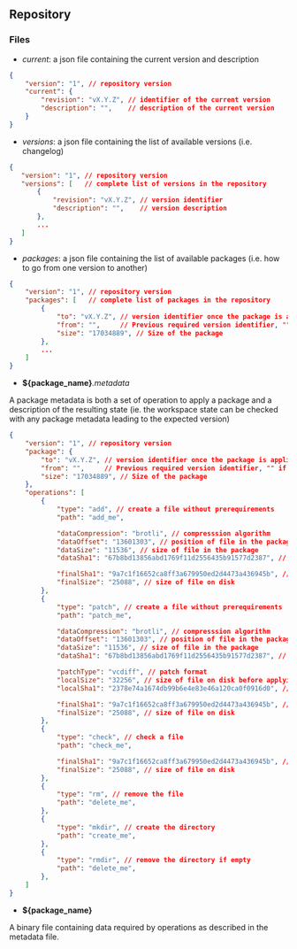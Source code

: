 
## Repository

### Files

 - _current_: a json file containing the current version and description

```json
{
    "version": "1", // repository version
    "current": {
        "revision": "vX.Y.Z", // identifier of the current version
        "description": "",    // description of the current version
    }
}
```

 - _versions_: a json file containing the list of available versions (i.e. changelog)

 ```json
{
    "version": "1", // repository version
    "versions": [   // complete list of versions in the repository
        {
            "revision": "vX.Y.Z", // version identifier
            "description": "",    // version description
        },
        ...
    ]
}
```

 - _packages_: a json file containing the list of available packages (i.e. how to go from one version to another)

```json
{
    "version": "1", // repository version
    "packages": [   // complete list of packages in the repository
        {
            "to": "vX.Y.Z", // version identifier once the package is applied
            "from": "",     // Previous required version identifier, "" if this package is standalone
            "size": "17034889", // Size of the package
        },
        ...
    ]
}
```

 - __${package_name}___.metadata_

A package metadata is both a set of operation to apply a package and a description of the resulting state (ie. the workspace state can be checked with any package metadata leading to the expected version)

```json
{
    "version": "1", // repository version
    "package": {
        "to": "vX.Y.Z", // version identifier once the package is applied
        "from": "",     // Previous required version identifier, "" if this package is standalone
        "size": "17034889", // Size of the package
    },
    "operations": [
        {
            "type": "add", // create a file without prerequirements
            "path": "add_me",

            "dataCompression": "brotli", // compresssion algorithm
            "dataOffset": "13601303", // position of file in the package
            "dataSize": "11536", // size of file in the package
            "dataSha1": "67b8bd13856abd1769f11d2556435b91577d2387", // sha1 hash of file in package

            "finalSha1": "9a7c1f16652ca8ff3a679950ed2d4473a436945b", // sha1 hash of file on disk
            "finalSize": "25088", // size of file on disk
        },
        {
            "type": "patch", // create a file without prerequirements
            "path": "patch_me",

            "dataCompression": "brotli", // compresssion algorithm
            "dataOffset": "13601303", // position of file in the package
            "dataSize": "11536", // size of file in the package
            "dataSha1": "67b8bd13856abd1769f11d2556435b91577d2387", // sha1 hash of file in package

            "patchType": "vcdiff", // patch format
            "localSize": "32256", // size of file on disk before applying the patch
            "localSha1": "2378e74a1674db99b6e4e83e46a120ca0f0916d0", // sha1 hash of file on disk before applying the patch

            "finalSha1": "9a7c1f16652ca8ff3a679950ed2d4473a436945b", // sha1 hash of file on disk
            "finalSize": "25088", // size of file on disk
        },
        {
            "type": "check", // check a file
            "path": "check_me",

            "finalSha1": "9a7c1f16652ca8ff3a679950ed2d4473a436945b", // sha1 hash of file on disk
            "finalSize": "25088", // size of file on disk
        },
        {
            "type": "rm", // remove the file
            "path": "delete_me",
        },
        {
            "type": "mkdir", // create the directory
            "path": "create_me",
        },
        {
            "type": "rmdir", // remove the directory if empty
            "path": "delete_me",
        },
    ]
}
```

 - __${package_name}__

A binary file containing data required by operations as described in the metadata file.
